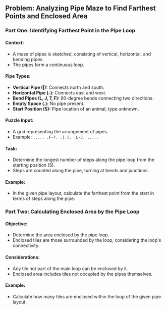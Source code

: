 ## Problem: Analyzing Pipe Maze to Find Farthest Points and Enclosed Area

### Part One: Identifying Farthest Point in the Pipe Loop

#### Context:
- A maze of pipes is sketched, consisting of vertical, horizontal, and bending pipes.
- The pipes form a continuous loop.

#### Pipe Types:
- **Vertical Pipe (|):** Connects north and south.
- **Horizontal Pipe (-):** Connects east and west.
- **Bend Pipes (L, J, 7, F):** 90-degree bends connecting two directions.
- **Empty Space (.):** No pipe present.
- **Start Position (S):** Pipe location of an animal, type unknown.

#### Puzzle Input:
- A grid representing the arrangement of pipes.
- Example:
`.....
.F-7.
.|.|.
.L-J.
.....`

#### Task:
- Determine the longest number of steps along the pipe loop from the starting position (S).
- Steps are counted along the pipe, turning at bends and junctions.

#### Example:
- In the given pipe layout, calculate the farthest point from the start in terms of steps along the pipe.

### Part Two: Calculating Enclosed Area by the Pipe Loop

#### Objective:
- Determine the area enclosed by the pipe loop.
- Enclosed tiles are those surrounded by the loop, considering the loop's connectivity.

#### Considerations:
- Any tile not part of the main loop can be enclosed by it.
- Enclosed area includes tiles not occupied by the pipes themselves.

#### Example:
- Calculate how many tiles are enclosed within the loop of the given pipe layout.
